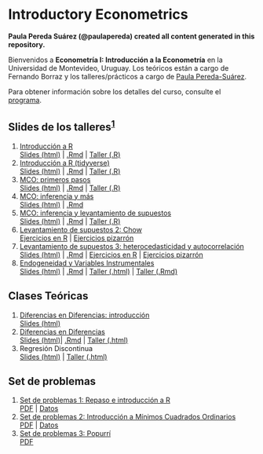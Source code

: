 # Introductory Econometrics

**Paula Pereda Suárez (@paulapereda) created all content generated in this repository.**

Bienvenidos a **Econometría I: Introducción a la Econometría** en la Universidad de Montevideo, Uruguay. Los teóricos están a cargo de Fernando Borraz y los talleres/prácticos a cargo de [Paula Pereda-Suárez](https://paulapereda.com/).

Para obtener información sobre los detalles del curso, consulte el [programa](https://raw.githack.com/paulapereda/econometrics_I_21/master/Programa/EconometriaI_2021.pdf).

## Slides de los talleres<sup>[1](#myfootnote1)</sup>

1. [Introducción a R](https://github.com/paulapereda/econometrics_I_21/blob/master/Slides/01_introduccion) <br> [Slides (html)](https://taller-1-econometria-1.netlify.app/#1) | [.Rmd](https://github.com/paulapereda/econometrics_I_21/blob/master/Slides/01_introduccion/01_intro.Rmd) | [Taller (.R)](https://raw.githubusercontent.com/paulapereda/econometrics_I_21/master/Slides/01_introduccion/Taller%201%20-%20Introducci%C3%B3n%20a%20R.R)
2. [Introducción a R (tidyverse)](https://github.com/paulapereda/econometrics_I_21/blob/master/Slides/02_introduccion_II) <br> [Slides (html)](https://taller-2-econometria-1.netlify.app/#1) | [.Rmd](https://github.com/paulapereda/econometrics_I_21/blob/master/Slides/02_introduccion_II/02_intro.Rmd) | [Taller (.R)](https://raw.githubusercontent.com/paulapereda/econometrics_I_21/master/Slides/02_introduccion_II/Taller%202.R)
3. [MCO: primeros pasos](https://github.com/paulapereda/econometrics_I_21/blob/master/Slides/03_mco) <br> [Slides (html)](https://taller-3-econometria-1.netlify.app/#1) | [.Rmd](https://github.com/paulapereda/econometrics_I_21/blob/master/Slides/03_mco/03_mco.Rmd) | [Taller (.R)](https://raw.githubusercontent.com/paulapereda/econometrics_I_21/master/Slides/03_mco/Taller%203%20-%20MCO.R)
4. [MCO: inferencia y más](https://github.com/paulapereda/econometrics_I_21/blob/master/Slides/04_mco_II) <br> [Slides (html)](https://taller-4-econometria-1.netlify.app/#1) | [.Rmd](https://github.com/paulapereda/econometrics_I_21/blob/master/Slides/04_mco_II/04_mco_II.Rmd)
5. [MCO: inferencia y levantamiento de supuestos](https://github.com/paulapereda/econometrics_I_21/blob/master/Slides/05_mco_III_levantamiento_supuestos_I) <br> [Slides (html)](https://taller-5-econometria-1.netlify.app/) | [.Rmd](https://github.com/paulapereda/econometrics_I_21/blob/master/Slides/05_mco_III_levantamiento_supuestos_I/05_mco_III.Rmd) | [Taller (.R)](https://raw.githubusercontent.com/paulapereda/econometrics_I_21/master/Slides/05_mco_III_levantamiento_supuestos_I/MCO_by_hand.R)
6. [Levantamiento de supuestos 2: Chow](https://github.com/paulapereda/econometria_I_21/tree/master/Slides/06_levantamiento_supuestos_II) <br> [Ejercicios en R](https://github.com/paulapereda/econometria_I_21/blob/master/Slides/06_levantamiento_supuestos_II/Taller%206.R) | [Ejercicios pizarrón](https://github.com/paulapereda/econometria_I_21/blob/master/Slides/06_levantamiento_supuestos_II/Ejercicios%202%20y%203.pdf)
7. [Levantamiento de supuestos 3: heterocedasticidad y autocorrelación](https://github.com/paulapereda/econometria_I_21/blob/master/Slides/07_levantamiento_supuestos_III/07_levantamiento_supuestos_3.Rmd) <br> [Slides (html)](https://taller-6-econometria-1.netlify.app/) | [.Rmd](https://github.com/paulapereda/econometria_I_21/blob/master/Slides/07_levantamiento_supuestos_III/07_levantamiento_supuestos_3.Rmd) | [Ejercicios en R](https://github.com/paulapereda/econometria_I_21/blob/master/Slides/07_levantamiento_supuestos_III/Taller%207.R) | [Ejercicios pizarrón](https://github.com/paulapereda/econometria_I_21/blob/master/Slides/07_levantamiento_supuestos_III/Ejercicios%20heterocedasticidad.pdf)
8. [Endogeneidad y Variables Instrumentales](https://github.com/paulapereda/econometria_I_21/blob/master/Slides/08_endogeneidad/08_endogoneidad.Rmd) <br> [Slides (html)](https://taller-7-econometria-1.netlify.app/#1) | [.Rmd](https://github.com/paulapereda/econometria_I_21/blob/master/Slides/08_endogeneidad/08_endogoneidad.Rmd) | [Taller (.html)](https://taller-vi-econometria-1.netlify.app/) | [Taller (.Rmd)](https://github.com/paulapereda/econometria_I_21/blob/master/Slides/08_endogeneidad/iv-intro.Rmd)

## Clases Teóricas

1. [Diferencias en Diferencias: introducción](https://github.com/paulapereda/econometria_I_21/blob/master/Slides/09_diferencias_en_diferencias/dd.Rmd) <br> [Slides (html)](https://dd-econometria-1.netlify.app/#1)
2. [Diferencias en Diferencias](https://github.com/paulapereda/econometria_I_21/blob/master/Slides/09_diferencias_en_diferencias/dd.Rmd) <br> [Slides (html)](https://dd-econometria-1.netlify.app/#1)| [.Rmd](https://github.com/paulapereda/econometria_I_21/blob/master/Slides/08_endogeneidad/08_endogoneidad.Rmd) | [Taller (.html)](https://taller-dd-econometria-1.netlify.app/) 
3. Regresión Discontinua <br> [Slides (html)](https://rd-intro-econometria-1.netlify.app/#1) | [Taller (.html)](https://taller-rd-econometria-1.netlify.app/) 

## Set de problemas

1. [Set de problemas 1: Repaso e introducción a R](https://raw.githubusercontent.com/paulapereda/econometrics_I_21/master/Pr%C3%A1cticos/Pr%C3%A1ctico%201/00_introduccion.html) <br> [PDF](https://github.com/paulapereda/econometrics_I_21/blob/master/Pr%C3%A1cticos/Pr%C3%A1ctico%201/Pr%C3%A1ctico%201.pdf) | [Datos](https://raw.githubusercontent.com/paulapereda/econometrics_I_21/master/Pr%C3%A1cticos/Pr%C3%A1ctico%201/gasto_mensual_vivienda.csv)
1. [Set de problemas 2: Introducción a Mínimos Cuadrados Ordinarios](https://raw.githubusercontent.com/paulapereda/econometrics_I_21/master/Pr%C3%A1cticos/Pr%C3%A1ctico%202/01_MCO.html) <br> [PDF](https://github.com/paulapereda/econometrics_I_21/blob/master/Pr%C3%A1cticos/Pr%C3%A1ctico%202/Pr%C3%A1ctico%202.pdf) | [Datos](https://raw.githubusercontent.com/paulapereda/econometrics_I_21/master/Pr%C3%A1cticos/Pr%C3%A1ctico%202/valor_casa.csv)
1. [Set de problemas 3: Popurrí](https://github.com/paulapereda/econometria_I_21/blob/master/Pr%C3%A1cticos/Pr%C3%A1ctico%203/03_Pr%C3%A1ctico-3.html) <br> [PDF](https://github.com/paulapereda/econometria_I_21/blob/master/Pr%C3%A1cticos/Pr%C3%A1ctico%203/Set%20de%20problemas%203.pdf) 
